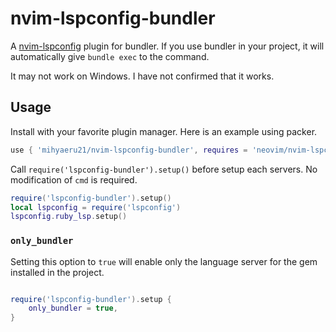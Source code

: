 # nvim-lspconfig-bundler

A [nvim-lspconfig](https://github.com/neovim/nvim-lspconfig) plugin for bundler.
If you use bundler in your project, it will automatically give `bundle exec` to the command.

It may not work on Windows. I have not confirmed that it works.

## Usage

Install with your favorite plugin manager. Here is an example using packer.

```lua
use { 'mihyaeru21/nvim-lspconfig-bundler', requires = 'neovim/nvim-lspconfig' }
```

Call `require('lspconfig-bundler').setup()` before setup each servers.
No modification of `cmd` is required.

```lua
require('lspconfig-bundler').setup()
local lspconfig = require('lspconfig')
lspconfig.ruby_lsp.setup()
```

### `only_bundler`

Setting this option to `true` will enable only the language server for the gem installed in the project.

```lua

require('lspconfig-bundler').setup {
    only_bundler = true,
}
```
